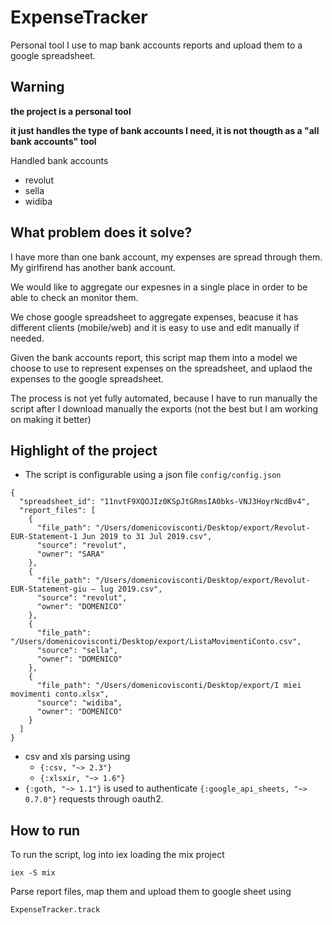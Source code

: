 # ExpenseTracker

Personal tool I use to map bank accounts reports and upload them to a google spreadsheet.

## Warning

**the project is a personal tool**

**it just handles the type of bank accounts I need, it is not thougth as a "all bank accounts" tool**

Handled bank accounts
- revolut
- sella
- widiba

## What problem does it solve?

I have more than one bank account, my expenses are spread through them.
My girlfirend has another bank account.

We would like to aggregate our expesnes in a single place in order to be able to check an monitor them.

We chose google spreadsheet to aggregate expenses, beacuse it has different clients (mobile/web) and it is easy to use and edit manually if needed.

Given the bank accounts report, this script map them into a model we choose to use to represent expenses on the spreadsheet, and uplaod the expenses to the google spreadsheet.

The process is not yet fully automated, because I have to run manually the script after I download manually the exports (not the best but I am working on making it better)

## Highlight of the project

- The script is configurable using a json file `config/config.json`
```
{
  "spreadsheet_id": "11nvtF9XQOJIz0KSpJtGRmsIA0bks-VNJ3HoyrNcdBv4",
  "report_files": [
    {
      "file_path": "/Users/domenicovisconti/Desktop/export/Revolut-EUR-Statement-1 Jun 2019 to 31 Jul 2019.csv",
      "source": "revolut",
      "owner": "SARA"
    },
    {
      "file_path": "/Users/domenicovisconti/Desktop/export/Revolut-EUR-Statement-giu – lug 2019.csv",
      "source": "revolut",
      "owner": "DOMENICO"
    },
    {
      "file_path": "/Users/domenicovisconti/Desktop/export/ListaMovimentiConto.csv",
      "source": "sella",
      "owner": "DOMENICO"
    },
    {
      "file_path": "/Users/domenicovisconti/Desktop/export/I miei movimenti conto.xlsx",
      "source": "widiba",
      "owner": "DOMENICO"
    }
  ]
}

```
- csv and xls parsing using 
  - `{:csv, "~> 2.3"}`
  - `{:xlsxir, "~> 1.6"}`
- `{:goth, "~> 1.1"}` is used to authenticate `{:google_api_sheets, "~> 0.7.0"}` requests through oauth2.

## How to run

To run the script, log into iex loading the mix project
```
iex -S mix  
```

Parse report files, map them and upload them to google sheet using
```
ExpenseTracker.track 
```